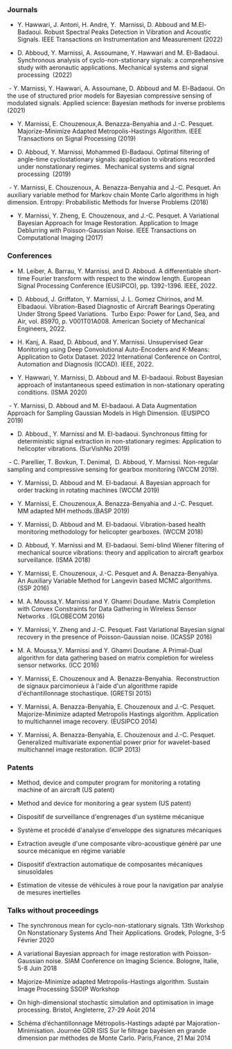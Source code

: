 ### Journals 

- Y. Hawwari, J. Antoni, H. André, Y.  Marnissi, D. Abboud and M.El-Badaoui. Robust Spectral Peaks Detection in Vibration and Acoustic Signals. IEEE Transactions on Instrumentation and Measurement (2022)

- D. Abboud, Y. Marnissi, A. Assoumane, Y. Hawwari and M. El-Badaoui. Synchronous analysis of cyclo-non-stationary signals: a comprehensive study with aeronautic applications. Mechanical systems and signal processing  (2022) 

 - Y. Marnissi, Y. Hawwari, A. Assoumane, D. Abboud and M. El-Badaoui. On the use of structured prior models for Bayesian compressive sensing of modulated signals. Applied science: Bayesian methods for inverse problems (2021)

- Y. Marnissi, E. Chouzenoux,A. Benazza-Benyahia and J.-C. Pesquet. Majorize-Minimize Adapted Metropolis-Hastings Algorithm. IEEE Transactions on Signal Processing (2019)

- D. Abboud, Y. Marnissi, Mohammed El-Badaoui. Optimal filtering of angle-time cyclostationary signals: application to vibrations recorded under nonstationary regimes.  Mechanical systems and signal processing  (2019)

 - Y. Marnissi, E. Chouzenoux, A. Benazza-Benyahia and J.-C. Pesquet. An auxiliary variable method for Markov chain Monte Carlo algorithms in high dimension. Entropy: Probabilistic Methods for Inverse Problems (2018)

- Y. Marnissi, Y. Zheng, E. Chouzenoux, and J.-C. Pesquet. A Variational Bayesian Approach for Image Restoration. Application to Image Deblurring with Poisson-Gaussian Noise. IEEE Transactions on Computational Imaging (2017)  

### Conferences

- M. Leiber, A. Barrau, Y. Marnissi, and D. Abboud. A differentiable short-time Fourier transform with respect to the window length. European Signal Processing Conference (EUSIPCO), pp. 1392-1396. IEEE, 2022.

- D. Abboud, J. Griffaton, Y. Marnissi, J. L. Gomez Chirinos, and M. Elbadaoui. Vibration-Based Diagnostic of Aircraft Bearings Operating Under Strong Speed Variations.  Turbo Expo: Power for Land, Sea, and Air, vol. 85970, p. V001T01A008. American Society of Mechanical Engineers, 2022.

- H. Kanj, A. Raad, D. Abboud, and Y. Marnissi. Unsupervised Gear Monitoring using Deep Convolutional Auto-Encoders and K-Means: Application to Gotix Dataset. 2022 International Conference on Control, Automation and Diagnosis (ICCAD). IEEE, 2022. 

- Y. Hawwari, Y. Marnissi, D. Abboud and M. El-badaoui. Robust Bayesian approach of instantaneous speed estimation in non-stationary operating conditions. (ISMA 2020)

 - Y. Marnissi, D. Abboud and M. El-badaoui. A Data Augmentation Approach for Sampling Gaussian Models in High Dimension. (EUSIPCO 2019)

- D. Abboud., Y. Marnissi and M. El-badaoui. Synchronous fitting for deterministic signal extraction in non-stationary regimes: Application to helicopter vibrations. (SurVishNo 2019)

 - C. Parellier, T. Bovkun, T. Denimal,  D. Abboud, Y. Marnissi. Non-regular sampling and compressive sensing for gearbox monitoring (WCCM 2019).

- Y. Marnissi, D. Abboud and M. El-badaoui. A Bayesian approach for order tracking in rotating machines (WCCM 2019)

- Y. Marnissi, E. Chouzenoux,A. Benazza-Benyahia and J.-C. Pesquet. MM adapted MH methods.(BASP 2019)

- Y. Marnissi, D. Abboud and M. El-badaoui. Vibration-based health monitoring methodology for helicopter gearboxes. (WCCM 2018)    

- D. Abboud, Y. Marnissi and M. El-badaoui. Semi-blind Wiener filtering of mechanical source vibrations: theory and application to aircraft gearbox surveillance. (ISMA 2018) 

- Y. Marnissi, E. Chouzenoux, J.-C. Pesquet and A. Benazza-Benyahiya. An Auxiliary Variable Method for Langevin based MCMC algorithms. (SSP 2016)

- M. A. Moussa,Y. Marnissi and Y. Ghamri Doudane. Matrix Completion with Convex Constraints for Data Gathering in Wireless Sensor Networks . (GLOBECOM 2016)

- Y. Marnissi, Y. Zheng and J.-C. Pesquet. Fast Variational Bayesian signal recovery in the presence of Poisson-Gaussian noise. (ICASSP 2016)

- M. A. Moussa,Y. Marnissi and Y. Ghamri Doudane. A Primal-Dual algorithm for data gathering based on matrix completion for wireless sensor networks. (ICC 2016)

- Y. Marnissi, E. Chouzenoux and A. Benazza-Benyahia.  Reconstruction de signaux parcimonieux à l'aide d'un algorithme rapide d'échantillonnage stochastique. (GRETSI 2015)

- Y. Marnissi, A. Benazza-Benyahia, E. Chouzenoux and J.-C. Pesquet. Majorize-Minimize adapted Metropolis Hastings algorithm. Application to multichannel image recovery. (EUSIPCO 2014)

- Y. Marnissi, A. Benazza-Benyahia, E. Chouzenoux and J.-C. Pesquet. Generalized multivariate exponential power prior for wavelet-based multichannel image restoration. (ICIP 2013)


### Patents

- Method, device and computer program for monitoring a rotating machine of an aircraft (US patent)

- Method and device for monitoring a gear system (US patent)

- Dispositif de surveillance d'engrenages d'un système mécanique 

- Système et procédé d'analyse d'enveloppe des signatures mécaniques 

- Extraction aveugle d'une composante vibro-acoustique généré par une source mécanique en régime variable

- Dispositif d’extraction automatique de composantes mécaniques sinusoïdales

- Estimation de vitesse de véhicules à roue pour la navigation par analyse de mesures inertielles


### Talks without proceedings

- The synchronous mean for cyclo-non-stationary signals. 13th Workshop On Nonstationary Systems And Their Applications. Grodek, Pologne, 3-5 Février 2020

- A variational Bayesian approach for image restoration with Poisson-Gaussian noise. SIAM Conference on Imaging Science. Bologne, Italie, 5-8 Juin 2018

- Majorize-Minimize adapted Metropolis-Hastings algorithm. Sustain Image Processing SSOIP Workshop

- On high-dimensional stochastic simulation and optimisation in image processing. Bristol, Angleterre, 27-29 Août 2014

- Schéma d’échantillonnage Métropolis-Hastings adapté par Majoration- Minimisation. Journée GDR ISIS Sur le filtrage bayésien en grande dimension par méthodes de Monte Carlo. Paris,France, 21 Mai 2014
